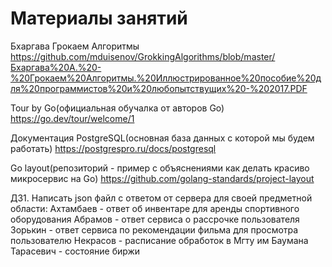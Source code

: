 # Материалы занятий
Бхаргава Грокаем Алгоритмы https://github.com/mduisenov/GrokkingAlgorithms/blob/master/Бхаргава%20А.%20-%20Грокаем%20Алгоритмы.%20Иллюстрированное%20пособие%20для%20программистов%20и%20любопытствущих%20-%202017.PDF

Tour by Go(официальная обучалка от авторов Go) https://go.dev/tour/welcome/1

Документация PostgreSQL(основная база данных с которой мы будем работать) https://postgrespro.ru/docs/postgresql

Go layout(репозиторий - пример с объяснениями как делать красиво микросервис на Go) https://github.com/golang-standards/project-layout

ДЗ1. Написать json файл с ответом от сервера для своей предметной области:
Ахтамбаев - ответ об инвентаре для аренды спортивного оборудования 
Абрамов - ответ сервиса о рассрочке пользователя
Зорькин - ответ сервиса по рекомендации фильма для просмотра пользователю 
Некрасов - расписание обработок в Мгту им Баумана
Тарасевич - состояние биржи
